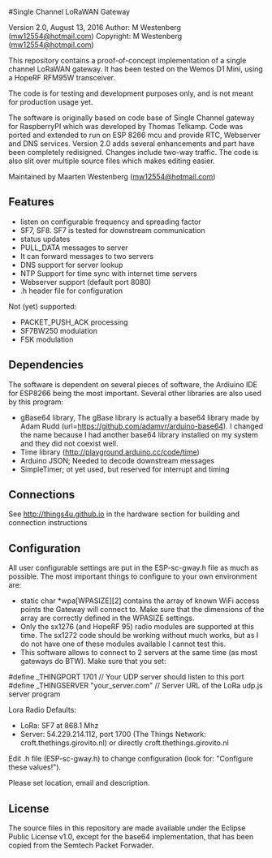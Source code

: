 #Single Channel LoRaWAN Gateway


Version 2.0, August 13, 2016
Author: M Westenberg (mw12554@hotmail.com)
Copyright: M Westenberg (mw12554@hotmail.com)

This repository contains a proof-of-concept implementation of a single
channel LoRaWAN gateway. It has been tested on the Wemos D1 Mini, using a 
HopeRF RFM95W transceiver.

The code is for testing and development purposes only, and is not meant 
for production usage yet. 

The software is originally based on code base of Single Channel gateway for RaspberryPI
which was developed by Thomas Telkamp. Code was ported and extended to run on ESP 8266 
mcu and provide RTC, Webserver and DNS services.
Version 2.0 adds several enhancements and part have been completely redisigned.
Changes include two-way traffic. The code is also slit over multiple source files
which makes editing easier.

Maintained by Maarten Westenberg (mw12554@hotmail.com)

Features
--------
- listen on configurable frequency and spreading factor
- SF7, SF8. SF7 is tested for downstream communication
- status updates
- PULL_DATA messages to server
- It can forward messages to two servers
- DNS support for server lookup
- NTP Support for time sync with internet time servers
- Webserver support (default port 8080)
- .h header file for configuration

Not (yet) supported:
- PACKET_PUSH_ACK processing
- SF7BW250 modulation
- FSK modulation


Dependencies
------------
The software is dependent on several pieces of software, the Ardiuino IDE for ESP8266 being the most important.
Several other libraries are also used by this program:

- gBase64 library, The gBase library is actually a base64 library made 
	by Adam Rudd (url=https://github.com/adamvr/arduino-base64). I changed the name because I had
	another base64 library installed on my system and they did not coexist well.
- Time library (http://playground.arduino.cc/code/time)
- Arduino JSON; Needed to decode downstream messages
- SimpleTimer; ot yet used, but reserved for interrupt and timing

Connections
-----------
See http://things4u.github.io in the hardware section for building
and connection instructions

Configuration
-------------
All user configurable settings are put in the ESP-sc-gway.h file as much as possible.
The most important things to configure to your own environment are:

- static char *wpa[WPASIZE][2] contains the array of known WiFi access points the Gateway will connect to.
Make sure that the dimensions of the array are correctly defined in the WPASIZE settings. 
- Only the sx1276 (and HopeRF 95) radio modules are supported at this time. The sx1272 code should be 
working without much works, but as I do not have one of these modules available I cannot test this.
- This software allows to connect to 2 servers at the same time (as most gateways do BTW). 
Make sure that you set:

 \#define _THINGPORT 1701							// Your UDP server should listen to this port  
 \#define _THINGSERVER "your_server.com"			// Server URL of the LoRa udp.js server program  


Lora Radio Defaults:

- LoRa:   SF7 at 868.1 Mhz
- Server: 54.229.214.112, port 1700  (The Things Network: croft.thethings.girovito.nl)
  or directly croft.thethings.girovito.nl

Edit .h file (ESP-sc-gway.h) to change configuration (look for: "Configure these values!").

Please set location, email and description.

License
-------
The source files in this repository are made available under the Eclipse
Public License v1.0, except for the base64 implementation, that has been
copied from the Semtech Packet Forwader.
